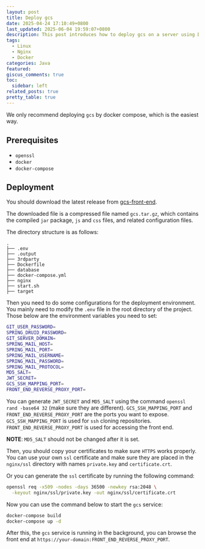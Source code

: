 ```yaml
---
layout: post
title: Deploy gcs
date: 2025-04-24 17:10:49+0800
last_updated: 2025-06-04 19:59:07+0800
description: This post introduces how to deploy gcs on a server using Docker.
tags:
  - Linux
  - Nginx
  - Docker
categories: Java
featured:
giscus_comments: true
toc:
  sidebar: left
related_posts: true
pretty_table: true
---
```


We only recommend deploying `gcs` by docker compose, which is the easiest way.

## Prerequisites

* `openssl`
* `docker`
* `docker-compose`

## Deployment

You should download the latest release from
[gcs-front-end](https://github.com/CMIPT/gcs-front-end/releases).

The downloaded file is a compressed file named `gcs.tar.gz`,
which contains the compiled `jar` package, `js` and `css` files, and related configuration files.

The directory structure is as follows:

```
.
├── .env
├── .output
├── 3rdparty
├── Dockerfile
├── database
├── docker-compose.yml
├── nginx
├── start.sh
├── target
```

Then you need to do some configurations for the deployment environment.
You mainly need to modify the `.env` file in the root directory of the project.
Those below are the environment variables you need to set:

```bash
GIT_USER_PASSWORD=
SPRING_DRUID_PASSWORD=
GIT_SERVER_DOMAIN=
SPRING_MAIL_HOST=
SPRING_MAIL_PORT=
SPRING_MAIL_USERNAME=
SPRING_MAIL_PASSWORD=
SPRING_MAIL_PROTOCOL=
MD5_SALT=
JWT_SECRET=
GCS_SSH_MAPPING_PORT=
FRONT_END_REVERSE_PROXY_PORT=
```

You can generate `JWT_SECRET` and `MD5_SALT` using the command `openssl rand -base64 32`
(make sure they are different).
`GCS_SSH_MAPPING_PORT` and `FRONT_END_REVERSE_PROXY_PORT` are the ports you want to expose.
`GCS_SSH_MAPPING_PORT` is used for `ssh` cloning repositories.
`FRONT_END_REVERSE_PROXY_PORT` is used for accessing the front end.

**NOTE**: `MD5_SALT` should not be changed after it is set.

Then, you should copy your certificates to make sure `HTTPS` works properly.
You can use your own `ssl` certificate and make sure they are placed in the `nginx/ssl` directory
with names `private.key` and `certificate.crt`.

Or you can generate the `ssl` certificate by running the following command:

```bash
openssl req -x509 -nodes -days 36500 -newkey rsa:2048 \
  -keyout nginx/ssl/private.key -out nginx/ssl/certificate.crt
```

Now you can use the command below to start the `gcs` service:

```bash
docker-compose build
docker-compose up -d
```

After this, the `gcs` service is running in the background,
you can browse the front end at `https://your-domain:FRONT_END_REVERSE_PROXY_PORT`.

